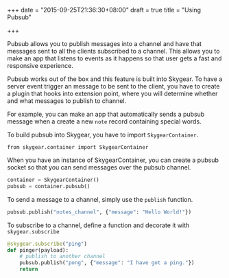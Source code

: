 +++
date = "2015-09-25T21:36:30+08:00"
draft = true
title = "Using Pubsub"

+++

Pubsub allows you to publish messages into a channel and have that messages
sent to all the clients subscribed to a channel. This allows you to make
an app that listens to events as it happens so that user gets a fast
and responsive experience.

Pubsub works out of the box and this feature is built into Skygear. To have
a server event trigger an message to be sent to the client, you have to
create a plugin that hooks into extension point, where you will determine
whether and what messages to publish to channel.

For example, you can make an app that automatically sends a pubsub message
when a create a new `note` record containing special words.

To build pubsub into Skygear, you have to import `SkygearContainer`.

```
from skygear.container import SkygearContainer
```

When you have an instance of SkygearContainer, you can create a pubsub socket
so that you can send messages over the pubsub channel.

```python
container = SkygearContainer()
pubsub = container.pubsub()
```

To send a message to a channel, simply use the `publish` function.

```python
pubsub.publish("notes_channel", {"message": "Hello World!"})
```

To subscribe to a channel, define a function and decorate it with `skygear.subscribe`

```python
@skygear.subscribe("ping")
def pinger(payload):
    # publish to another channel
    pubsub.publish("pong", {"message": "I have got a ping."})
    return
```
